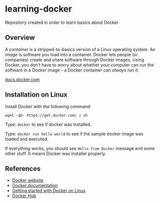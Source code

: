 learning-docker
===============
Repository created in order to learn basics about Docker

Overview
--------

A *container* is a stripped-to-basics version of a Linux operating system. An *image* is software you load into a container. Docker lets people (or companies) create and share software through Docker images. Using Docker, you don't have to worry about whether your computer can run the software in a Docker image - a Docker container *can always run it*.

[docs.docker.com](http://docs.docker.com)

Installation on Linux
---------------------

Install Docker with the following command:

```
wget -qO- https://get.docker.com/ | sh
```

Type: `docker` to see if docker was installed.

Type: `docker run hello-world` to see if the sample docker image was loaded and executed. 

If everything works, you should see `Hello from Docker` message and some other stuff. It means Docker was installer properly.

References
----------
- [Docker website](https://www.docker.com/)
- [Docker documentation](https://docs.docker.com/)
- [Getting started with Docker on Linux](http://docs.docker.com/linux/started/)
- [Docker Hub](https://hub.docker.com/)
